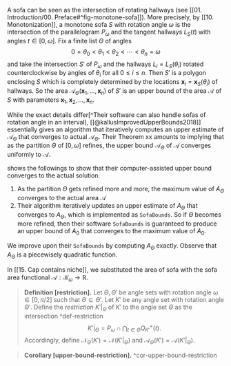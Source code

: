 A sofa can be seen as the intersection of rotating hallways (see [[01. Introduction/00. Preface#^fig-monotone-sofa]]). More precisely, by [[10. Monotonization]], a monotone sofa $S$ with rotation angle $\omega$ is the intersection of the parallelogram $P_\omega$ and the tangent hallways $L_S(t)$ with angles $t \in [0, \omega]$. Fix a finite list $\Theta$ of angles
$$0 = \theta_0 < \theta_1 < \theta_2 < \cdots < \theta_n = \omega$$
and take the intersection $S'$ of $P_\omega$ and the hallways $L_i = L_S(\theta_i)$ rotated counterclockwise by angles of $\theta_i$ for all $0 \leq i \leq n$. Then $S'$ is a polygon enclosing $S$ which is completely determined by the locations $\mathbf{x}_i = \mathbf{x}_S(\theta_i)$ of hallways. So the area $\mathcal{A}_\Theta(\mathbf{x}_1, \dots, \mathbf{x}_n)$ of $S'$ is an upper bound of the area $\mathcal{A}$ of $S$ with parameters $\mathbf{x}_1, \mathbf{x}_2, \dots, \mathbf{x}_n$.

While the exact details differ[^Their software can also handle sofas of rotation angle in an interval], [[@kallusImprovedUpperBounds2018]] essentially gives an algorithm that iteratively computes an upper estimate of $\mathcal{A}_\Theta$ that converges to actual $\mathcal{A}_\Theta$. Their Theorem xx amounts to implying that as the partition $\Theta$ of $[0, \omega]$ refines, the upper bound $\mathcal{A}_\Theta$ of $\mathcal{A}$ converges uniformly to $\mathcal{A}$. 

shows the followings to show that their computer-assisted upper bound converges to the actual solution.
1. As the partition $\Theta$ gets refined more and more, the maximum value of $A_\Theta$ converges to the actual area $\mathcal{A}$  
2. Their algorithm iteratively updates an upper estimate of $A_\Theta$ that converges to $A_\Theta$, which is implemented as `SofaBounds`.
So if $\Theta$ becomes more refined, then their software `SofaBounds` is guaranteed to produce an upper bound of $A_0$ that converges to the maximum value of $A_0$.

We improve upon their `SofaBounds` by computing $A_\Theta$ exactly. Observe that $A_\Theta$ is a piecewisely quadratic function.

In [[15. Cap contains niche]], we substituted the area of sofa with the sofa area functional $\mathcal{A} : \mathcal{K}_\omega \to \mathbb{R}$. 

> __Definition [restriction].__ Let $\Theta, \Theta'$ be angle sets with rotation angle $\omega \in [0, \pi/2]$ such that $\Theta \subseteq \Theta'$. Let $K'$ be any angle set with rotation angle $\Theta'$. Define the _restriction_ $K'|_{\Theta}$ of $K'$ to the angle set $\Theta$ as the intersection ^def-restriction
$$
K'|_{\Theta} = P_\omega \cap \bigcap_{t \in \Theta} Q^+_{K'}(t).
$$
> Accordingly, define $\mathcal{N}_\Theta(K') = \mathcal{N}(K'|_\Theta)$ and $\mathcal{A}_\Theta(K') = \mathcal{A}(K'|_\Theta)$.

> __Corollary [upper-bound-restriction].__  ^cor-upper-bound-restriction